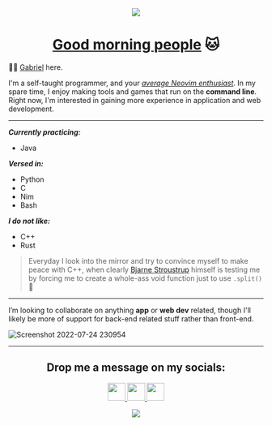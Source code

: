 <p align="center">
  <img src="https://capsule-render.vercel.app/api?type=waving&color=0:77DD77,100:F2A2E8&text=皆さんおはよう🫡&height=100&fontColor=FAF9F6&section=header&fontAlignY=60"/>
</p>

<h1 align="center">
  <a href="https://www.youtube.com/watch?v=iqWqSxJtBDw&ab_channel=klantskalle">Good morning people</a> 🐱
</h1>

👋🤡 [Gabriel](https://gongzm.wordpress.com/) here.

I'm a self-taught programmer, and your *[average Neovim enthusiast](https://upload.wikimedia.org/wikipedia/commons/9/92/5_circus_clowns_LCCN2002718921.jpg)*. In my spare time, I enjoy making tools and games that run on the **command line**. Right now, I'm interested in gaining more experience in application and web development.

---

***Currently practicing:***
* Java

***Versed in:***
* Python
* C
* Nim
* Bash 

***I do not like:***
* C++
* Rust
> Everyday I look into the mirror and try to convince myself to make peace with C++, when clearly [Bjarne Stroustrup](https://img-9gag-fun.9cache.com/photo/amvAORo_460s.jpg) himself is testing me by forcing me to create a whole-ass void function just to use `.split()` 💞️

---

I’m looking to collaborate on anything **app** or **web dev** related, though I'll likely be more of support for back-end related stuff rather than front-end.  

![Screenshot 2022-07-24 230954](https://user-images.githubusercontent.com/117062305/205640295-b29d6c08-1fb5-4621-bca6-ed72b8b9444f.jpg)

---

<h2 align="center">
  Drop me a message on my socials:
</h2>

<p align="center">
<a href="https://t.me/gongahkia">
  <img height="35" src="https://img.shields.io/badge/Telegram-2CA5E0?style=for-the-badge&logo=telegram&logoColor=white"/>
</a>

<a href="https://gongzm.wordpress.com/">
  <img height="35" src="https://img.shields.io/badge/WordPress-%23117AC9.svg?style=for-the-badge&logo=WordPress&logoColor=white"/>
</a>

<a href="https://www.linkedin.com/in/gabriel-ong-a87022208/">
  <img height="35" src="https://img.shields.io/badge/linkedin-%230077B5.svg?style=for-the-badge&logo=linkedin&logoColor=white)](https://www.linkedin.com/in/gabriel-ong-a87022208/"/>
</a>
</p>

<p align="center">
  <img src="https://capsule-render.vercel.app/api?type=waving&color=0:77DD77,100:F2A2E8&height=100&section=footer"/>
</p>
